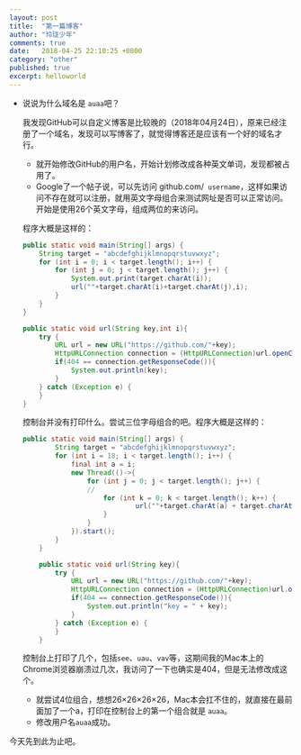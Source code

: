 ```yaml
---
layout: post
title:  "第一篇博客"
author: "玲珑少年"
comments: true
date:   2018-04-25 22:10:25 +0800
category: "other"
published: true
excerpt: helloworld
---
```


- 说说为什么域名是 ``auaa``吧？

  我发现GitHub可以自定义博客是比较晚的（2018年04月24日），原来已经注册了一个域名，发现可以写博客了，就觉得博客还是应该有一个好的域名才行。

  - 就开始修改GitHub的用户名，开始计划修改成各种英文单词，发现都被占用了。
  - Google了一个帖子说，可以先访问 github.com/`` username``，这样如果访问不存在就可以注册，就用英文字母组合来测试网址是否可以正常访问。开始是使用26个英文字母，组成两位的来访问。

  程序大概是这样的：

  ```Java
  public static void main(String[] args) {
      String target = "abcdefghijklmnopqrstuvwxyz";
      for (int i = 0; i < target.length(); i++) {
          for (int j = 0; j < target.length(); j++) {
              System.out.print(target.charAt(i));
              url(""+target.charAt(i)+target.charAt(j),i);
          }
      }
  }

  public static void url(String key,int i){
      try {
          URL url = new URL("https://github.com/"+key);
          HttpURLConnection connection = (HttpURLConnection)url.openConnection();
          if(404 == connection.getResponseCode()){
              System.out.println(key);
          }
      } catch (Exception e) {
      }
  }
  ```

  控制台并没有打印什么。尝试三位字母组合的吧。程序大概是这样的：

  ```Java
  public static void main(String[] args) {
          String target = "abcdefghijklmnopqrstuvwxyz";
          for (int i = 18; i < target.length(); i++) {
              final int a = i;
              new Thread(()->{
                  for (int j = 0; j < target.length(); j++) {
                  //
                      for (int k = 0; k < target.length(); k++) {
                              url(""+target.charAt(a) + target.charAt(j) + target.charAt(k));
                      }
                  }
              }).start();
          }
      }

      public static void url(String key){
          try {
              URL url = new URL("https://github.com/"+key);
              HttpURLConnection connection = (HttpURLConnection)url.openConnection();
              if(404 == connection.getResponseCode()){
                  System.out.println("key = " + key);
              }
          } catch (Exception e) {
          }
      }
  ```

  控制台上打印了几个，包括``see``、``uau``、``vav``等，这期间我的Mac本上的Chrome浏览器崩溃过几次，我访问了一下也确实是404，但是无法修改成这个。

  - 就尝试4位组合，想想26×26×26×26，Mac本会扛不住的，就直接在最前面加了一个a，打印在控制台上的第一个组合就是 ``auaa``。
  - 修改用户名``auaa``成功。



今天先到此为止吧。
